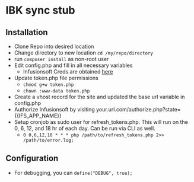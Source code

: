 # IBK sync stub

## Installation

- Clone Repo into desired location
- Change directory to new location `cd /my/repo/directory`
- run `composer install` as non-root user
- Edit config.php and fill in all necessary variables
    - Infusionsoft Creds are obtained [here](https://keys.developer.keap.com/my-apps)
- Update token.php file permissions
    - `chmod g+w token.php`
    - `chown :www-data token.php`
- Create a vhost record for the site and updated the base url variable in config.php
- Authorize Infusionsoft by visiting your.url.com/authorize.php?state={{IFS_APP_NAME}}
- Setup cronjob as sudo user for refresh_tokens.php. This will run on the 0, 6, 12, and 18 hr of each day. Can be run
  via CLI as well.
    - `0 0,6,12,18 * * * php /path/to/refresh_tokens.php 2>> /path/to/error.log;`

## Configuration

- For debugging, you can `define("DEBUG", true);`
